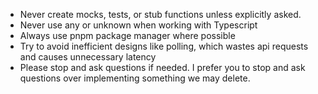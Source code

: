 - Never create mocks, tests, or stub functions unless explicitly asked.
- Never use any or unknown when working with Typescript
- Always use pnpm package manager where possible
- Try to avoid inefficient designs like polling, which wastes api requests and causes unnecessary latency
- Please stop and ask questions if needed. I prefer you to stop and ask questions over implementing something we may delete.
